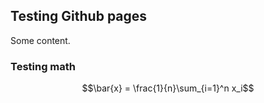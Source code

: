 ## Testing Github pages

Some content.

### Testing math

<script type="text/javascript" async
  src="https://cdnjs.cloudflare.com/ajax/libs/mathjax/2.7.5/latest.js?config=TeX-MML-AM_CHTML">
</script>

$$\bar{x} = \frac{1}{n}\sum_{i=1}^n x_i$$
